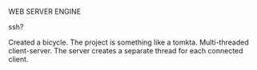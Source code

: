 WEB SERVER ENGINE

ssh?

Created a bicycle. The project is something like a tomkta. Multi-threaded client-server.
The server creates a separate thread for each connected client.
